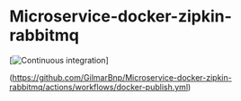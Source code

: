 # Microservice-docker-zipkin-rabbitmq
[![Continuous integration](https://github.com/GilmarBnp/Microservice-docker-zipkin-rabbitmq/actions/workflows/docker-publish.yml/badge.svg)]

(https://github.com/GilmarBnp/Microservice-docker-zipkin-rabbitmq/actions/workflows/docker-publish.yml)
